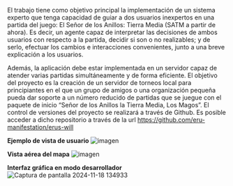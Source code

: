 El trabajo tiene como objetivo principal la implementación de un sistema experto que tenga capacidad de guiar a dos usuarios inexpertos en una partida del juego: El Señor de los Anillos: Tierra Media (SATM a partir de ahora). Es decir, un agente capaz de interpretar las decisiones de ambos usuarios con respecto a la partida, decidir si son o no realizables; y de serlo, efectuar los cambios e interacciones convenientes, junto a una breve explicación a los usuarios.

Además, la aplicación debe estar implementada en un servidor capaz de atender varias partidas simultáneamente y de forma eficiente. El objetivo del proyecto es la creación de un servidor de torneos local para principiantes en el que un grupo de amigos o una organización pequeña pueda dar soporte a un número reducido de partidas que se juegue con el paquete de inicio “Señor de los Anillos la Tierra Media, Los Magos”. El control de versiones del proyecto se realizará a través de Github. Es posible acceder a dicho repositorio a través de la url https://github.com/eru-manifestation/erus-will

**Ejemplo de vista de usuario**
![imagen](https://github.com/user-attachments/assets/97324186-15b2-4af1-8af2-cb0e9102dedd)

**Vista aérea del mapa**
![imagen](https://github.com/user-attachments/assets/82fd55da-c1f1-46ab-a75b-1ba675a714bf)

**Interfaz gráfica en modo desarrollador**
![Captura de pantalla 2024-11-18 134933](https://github.com/user-attachments/assets/195069b0-e7fb-4d45-8cf7-a9c3ac91a51d)
